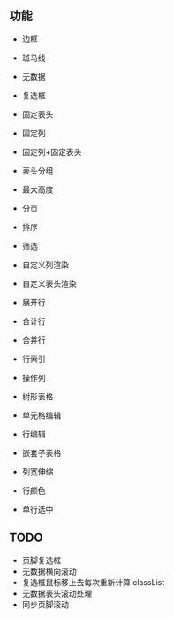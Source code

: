 ## 功能

- 边框
- 斑马线
- 无数据
- 复选框
- 固定表头
- 固定列
- 固定列+固定表头
- 表头分组

- 最大高度
- 分页
- 排序
- 筛选
- 自定义列渲染
- 自定义表头渲染
- 展开行
- 合计行
- 合并行
- 行索引
- 操作列
- 树形表格
- 单元格编辑
- 行编辑
- 嵌套子表格
- 列宽伸缩
- 行颜色
- 单行选中

## TODO

- 页脚复选框
- 无数据横向滚动
- 复选框鼠标移上去每次重新计算 classList
- 无数据表头滚动处理
- 同步页脚滚动
